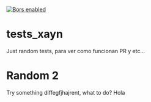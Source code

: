 [![Bors enabled](https://bors.tech/images/badge_small.svg)](https://app.bors.tech/repositories/38964)

# tests_xayn
Just random tests, para ver como funcionan PR y etc...

# Random 2
Try something diffegfjhajrent, what to do? 
Hola
